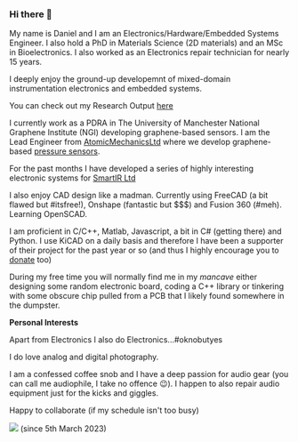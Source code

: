 ### Hi there 👋 

My name is Daniel and I am an Electronics/Hardware/Embedded Systems Engineer. I also hold a PhD in Materials Science (2D materials) and an MSc in Bioelectronics. I also worked as an Electronics repair technician for nearly 15 years.

I deeply enjoy the ground-up developemnt of mixed-domain instrumentation electronics and embedded systems.

You can check out my Research Output [here](https://research.manchester.ac.uk/en/persons/daniel.melendrezarmada/publications/)

I currently work as a PDRA in The University of Manchester National Graphene Institute (NGI) developing graphene-based sensors. I am the Lead Engineer from [AtomicMechanicsLtd](https://github.com/Atomic-Mechanics-Ltd) where we develop graphene-based [pressure sensors](https://atomic-mechanics.com).

For the past months I have developed a series of highly interesting electronic systems for [SmartIR Ltd](https://www.smartir.co.uk)

I also enjoy CAD design like a madman. Currently using FreeCAD (a bit flawed but #itsfree!), Onshape (fantastic but $$$) and Fusion 360 (#meh). Learning OpenSCAD.

I am proficient in C/C++, Matlab, Javascript, a bit in C# (getting there) and Python. I use KiCAD on a daily basis and therefore I have been a supporter of their project for the past year or so (and thus I highly encourage you to [donate](https://www.kicad.org/donate/) too)

During my free time you will normally find me in my _mancave_ either designing some random electronic board, coding a C++ library or tinkering with some obscure chip pulled from a PCB that I likely found somewhere in the dumpster.

**Personal Interests**

Apart from Electronics I also do Electronics...#oknobutyes

I do love analog and digital photography. 

I am a confessed coffee snob and I have a deep passion for audio gear (you can call me audiophile, I take no offence :wink:). I happen to also repair audio equipment just for the kicks and giggles.

Happy to collaborate (if my schedule isn't too busy)

![](https://komarev.com/ghpvc/?username=dzalf&color=blueviolet) (since 5th March 2023)

<!--
**dzalf/dzalf** is a ✨ _special_ ✨ repository because its `README.md` (this file) appears on your GitHub profile.

Here are some ideas to get you started:

- 🔭 I’m currently working on ...
- 🌱 I’m currently learning ...
- 👯 I’m looking to collaborate on ...
- 🤔 I’m looking for help with ...
- 💬 Ask me about ...
- 📫 How to reach me: ...
- 😄 Pronouns: ...
- ⚡ Fun fact: ...
-->
